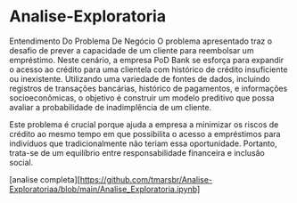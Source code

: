 # Analise-Exploratoria
Entendimento Do Problema De Negócio
O problema apresentado traz o desafio de prever a capacidade de um cliente para reembolsar um empréstimo. Neste cenário, a empresa PoD Bank se esforça para expandir o acesso ao crédito para uma clientela com histórico de crédito insuficiente ou inexistente. Utilizando uma variedade de fontes de dados, incluindo registros de transações bancárias, histórico de pagamentos, e informações socioeconômicas, o objetivo é construir um modelo preditivo que possa avaliar a probabilidade de inadimplência de um cliente.

Este problema é crucial porque ajuda a empresa a minimizar os riscos de crédito ao mesmo tempo em que possibilita o acesso a empréstimos para indivíduos que tradicionalmente não teriam essa oportunidade. Portanto, trata-se de um equilíbrio entre responsabilidade financeira e inclusão social.

[analise completa][https://github.com/tmarsbr/Analise-Exploratoriaa/blob/main/Analise_Exploratoria.ipynb]
